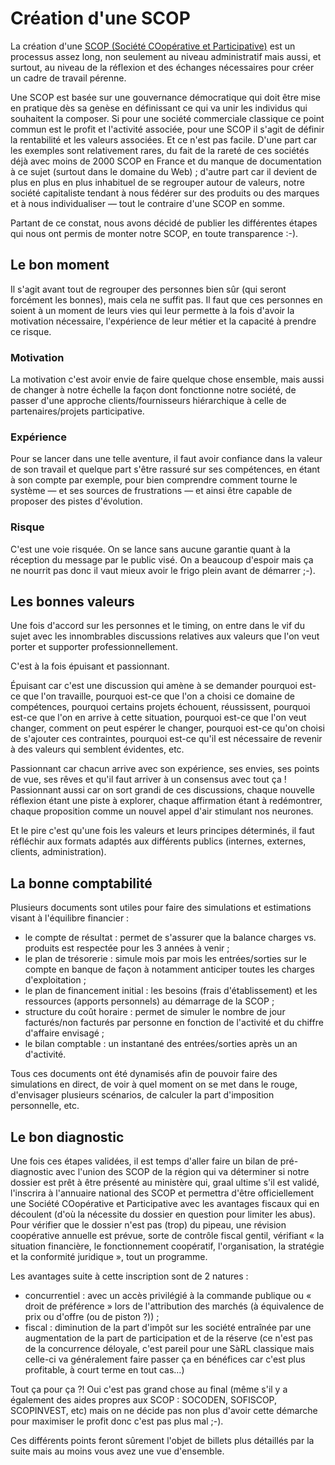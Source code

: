 # Création d'une SCOP

La création d'une [SCOP (Société COopérative et Participative)](https://fr.wikipedia.org/wiki/Soci%C3%A9t%C3%A9_coop%C3%A9rative_et_participative) est un processus assez long, non seulement au niveau administratif mais aussi, et surtout, au niveau de la réflexion et des échanges nécessaires pour créer un cadre de travail pérenne.

Une SCOP est basée sur une gouvernance démocratique qui doit être mise en pratique dès sa genèse en définissant ce qui va unir les individus qui souhaitent la composer. Si pour une société commerciale classique ce point commun est le profit et l'activité associée, pour une SCOP il s'agit de définir la rentabilité et les valeurs associées. Et ce n'est pas facile. D'une part car les exemples sont relativement rares, du fait de la rareté de ces sociétés déjà avec moins de 2000 SCOP en France et du manque de documentation à ce sujet (surtout dans le domaine du Web) ; d'autre part car il devient de plus en plus en plus inhabituel de se regrouper autour de valeurs, notre société capitaliste tendant à nous fédérer sur des produits ou des marques et à nous individualiser — tout le contraire d'une SCOP en somme.

Partant de ce constat, nous avons décidé de publier les différentes étapes qui nous ont permis de monter notre SCOP, en toute transparence :-).


## Le bon moment

Il s'agit avant tout de regrouper des personnes bien sûr (qui seront forcément les bonnes), mais cela ne suffit pas. Il faut que ces personnes en soient à un moment de leurs vies qui leur permette à la fois d'avoir la motivation nécessaire, l'expérience de leur métier et la capacité à prendre ce risque.

### Motivation

La motivation c'est avoir envie de faire quelque chose ensemble, mais aussi de changer à notre échelle la façon dont fonctionne notre société, de passer d'une approche clients/fournisseurs hiérarchique à celle de partenaires/projets participative.

### Expérience

Pour se lancer dans une telle aventure, il faut avoir confiance dans la valeur de son travail et quelque part s'être rassuré sur ses compétences, en étant à son compte par exemple, pour bien comprendre comment tourne le système — et ses sources de frustrations — et ainsi être capable de proposer des pistes d'évolution.

### Risque

C'est une voie risquée. On se lance sans aucune garantie quant à la réception du message par le public visé. On a beaucoup d'espoir mais ça ne nourrit pas donc il vaut mieux avoir le frigo plein avant de démarrer ;-).


## Les bonnes valeurs

Une fois d'accord sur les personnes et le timing, on entre dans le vif du sujet avec les innombrables discussions relatives aux valeurs que l'on veut porter et supporter professionnellement.

C'est à la fois épuisant et passionnant.

Épuisant car c'est une discussion qui amène à se demander pourquoi est-ce que l'on travaille, pourquoi est-ce que l'on a choisi ce domaine de compétences, pourquoi certains projets échouent, réussissent, pourquoi est-ce que l'on en arrive à cette situation, pourquoi est-ce que l'on veut changer, comment on peut espérer le changer, pourquoi est-ce qu'on choisi de s'ajouter ces contraintes, pourquoi est-ce qu'il est nécessaire de revenir à des valeurs qui semblent évidentes, etc.

Passionnant car chacun arrive avec son expérience, ses envies, ses points de vue, ses rêves et qu'il faut arriver à un consensus avec tout ça ! Passionnant aussi car on sort grandi de ces discussions, chaque nouvelle réflexion étant une piste à explorer, chaque affirmation étant à redémontrer, chaque proposition comme un nouvel appel d'air stimulant nos neurones.

Et le pire c'est qu'une fois les valeurs et leurs principes déterminés, il faut réfléchir aux formats adaptés aux différents publics (internes, externes, clients, administration).


## La bonne comptabilité

Plusieurs documents sont utiles pour faire des simulations et estimations visant à l'équilibre financier :

* le compte de résultat : permet de s'assurer que la balance charges vs. produits est respectée pour les 3 années à venir ;
* le plan de trésorerie : simule mois par mois les entrées/sorties sur le compte en banque de façon à notamment anticiper toutes les charges d'exploitation ;
* le plan de financement initial : les besoins (frais d'établissement) et les ressources (apports personnels) au démarrage de la SCOP ;
* structure du coût horaire : permet de simuler le nombre de jour facturés/non facturés par personne en fonction de l'activité et du chiffre d'affaire envisagé ;
* le bilan comptable : un instantané des entrées/sorties après un an d'activité.

Tous ces documents ont été dynamisés afin de pouvoir faire des simulations en direct, de voir à quel moment on se met dans le rouge, d'envisager plusieurs scénarios, de calculer la part d'imposition personnelle, etc.


## Le bon diagnostic

Une fois ces étapes validées, il est temps d'aller faire un bilan de pré-diagnostic avec l'union des SCOP de la région qui va déterminer si notre dossier est prêt à être présenté au ministère qui, graal ultime s'il est validé, l'inscrira à l'annuaire national des SCOP et permettra d'être officiellement une Société COopérative et Participative avec les avantages fiscaux qui en découlent (d'où la nécessite du dossier en question pour limiter les abus). Pour vérifier que le dossier n'est pas (trop) du pipeau, une révision coopérative annuelle est prévue, sorte de contrôle fiscal gentil, vérifiant « la situation financière, le fonctionnement coopératif, l'organisation, la stratégie et la conformité juridique », tout un programme.

Les avantages suite à cette inscription sont de 2 natures :

* concurrentiel : avec un accès privilégié à la commande publique ou « droit de préférence » lors de l'attribution des marchés (à équivalence de prix ou d'offre (ou de piston ?)) ;
* fiscal : diminution de la part d'impôt sur les société entraînée par une augmentation de la part de participation et de la réserve (ce n'est pas de la concurrence déloyale, c'est pareil pour une SàRL classique mais celle-ci va généralement faire passer ça en bénéfices car c'est plus profitable, à court terme en tout cas…)

Tout ça pour ça ?! Oui c'est pas grand chose au final (même s'il y a également des aides propres aux SCOP : SOCODEN, SOFISCOP, SCOPINVEST, etc) mais on ne décide pas non plus d'avoir cette démarche pour maximiser le profit donc c'est pas plus mal ;-).

Ces différents points feront sûrement l'objet de billets plus détaillés par la suite mais au moins vous avez une vue d'ensemble.
